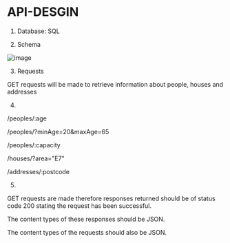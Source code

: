 # API-DESGIN

1. Database: SQL

2. Schema

 ![image](https://user-images.githubusercontent.com/73557557/177518765-ebc813a8-891a-475e-840a-34c6f9bcf65c.png)

3. Requests

GET requests will be made to retrieve information about people, houses and addresses

4.

 /peoples/:age

 /peoples/?minAge=20&maxAge=65

 /peoples/:capacity

 /houses/?area="E7"

 /addresses/:postcode

5.

GET requests are made therefore responses returned should be of status code 200 stating the request has been successful.

The content types of these responses should be JSON.

The content types of the requests should also be JSON.
